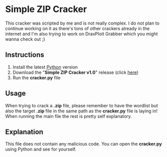 # Simple ZIP Cracker
  
This cracker was scripted by me and is not really complex. I do not plan to continue working on it as there's tons of other crackers already in the internet and I'm also trying to work on DraxPloit Grabber which you might wanna check out ;)  

## Instructions
1. Install the latest [Python](https://www.python.org) version
2. Download the "**Simple ZIP Cracker v1.0**" release (click [here](https://github.com/DraxFM/Simple-ZIP-Cracker/releases/download/manually/Simple-ZIP-Cracker.zip))
3. Run the **cracker.py** file

## Usage
When trying to crack a **.zip** file, please remember to have the wordlist but also the target **.zip** file in the same path as the **cracker.py** file is laying in!  
When running the main file the rest is pretty self explanatory.

## Explanation
This file does not contain any malicious code. You can open the **cracker.py** using Python and see for yourself.

